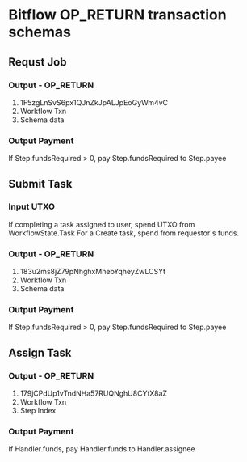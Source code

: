 # Bitflow OP_RETURN transaction schemas

## Requst Job
### Output - OP_RETURN
1. 1F5zgLnSvS6px1QJnZkJpALJpEoGyWm4vC
2. Workflow Txn
3. Schema data

### Output Payment
If Step.fundsRequired > 0, pay Step.fundsRequired to Step.payee

## Submit Task
### Input UTXO
If completing a task assigned to user, spend UTXO from WorkflowState.Task
For a Create task, spend from requestor's funds.

### Output - OP_RETURN
1. 183u2ms8jZ79pNhghxMhebYqheyZwLCSYt
2. Workflow Txn
3. Schema data

### Output Payment
If Step.fundsRequired > 0, pay Step.fundsRequired to Step.payee


## Assign Task
### Output - OP_RETURN
1. 179jCPdUp1vTndNHa57RUQNghU8CYtX8aZ
2. Workflow Txn
3. Step Index

### Output Payment
If Handler.funds, pay Handler.funds to Handler.assignee



